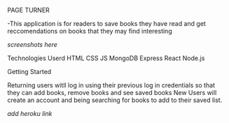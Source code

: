 PAGE TURNER

-This application is for readers to save books they have read and get reccomendations on books that they may find interesting

*screenshots here*

Technologies Userd
HTML
CSS
JS
MongoDB
Express
React
Node.js

Getting Started

Returning users witll log in using their previous log in credentials so that they can add books, remove books and see saved books
New Users will create an account and being searching for books to add to their saved list. 

*add heroku link*

